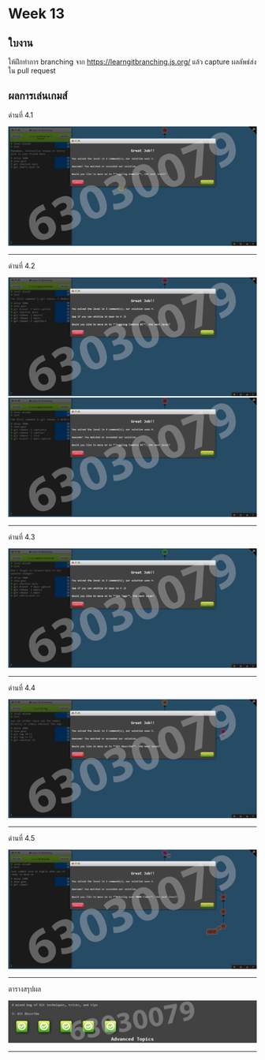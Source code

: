# Week 13 #

## ใบงาน

ให้ฝึกทำการ branching  จาก  https://learngitbranching.js.org/ แล้ว capture ผลลัพธ์ส่งใน pull request

## ผลการเล่นเกมส์

ด่านที่ 4.1 

<img src="Main/Level4/4.1.png">

---

ด่านที่ 4.2

<img src="Main/Level4/4.2-1.png">
<img src="Main/Level4/4.2-2.png">

---

ด่านที่ 4.3

<img src="Main/Level4/4.3.png">

---

ด่านที่ 4.4

<img src="Main/Level4/4.4.png">

---

ด่านที่ 4.5

<img src="Main/Level4/4.5.png">

---

ตารางสรุปผล

<img src="Main/Level4/goal4.png">

---
